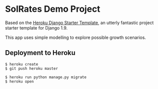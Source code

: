 # SolRates Demo Project

Based on the [Heroku Django Starter Template](https://github.com/heroku/heroku-django-template),
an utterly fantastic project starter template for Django 1.9.

This app uses simple modelling to explore possible growth scenarios.

## Deployment to Heroku

    $ heroku create
    $ git push heroku master

    $ heroku run python manage.py migrate
    $ heroku open

